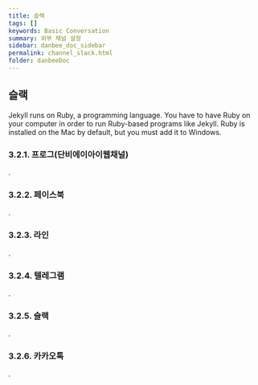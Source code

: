 ```yaml
---
title: 슬랙
tags: []
keywords: Basic Conversation
summary: 외부 채널 설정
sidebar: danbee_doc_sidebar
permalink: channel_slack.html
folder: danbeeDoc
---
```


## 슬랙

Jekyll runs on Ruby, a programming language. You have to have Ruby on your computer in order to run Ruby-based programs like Jekyll. Ruby is installed on the Mac by default, but you must add it to Windows.

### 3.2.1. 프로그(단비에이아이웹채널)

.

### 3.2.2. 페이스북

.

### 3.2.3. 라인

.

### 3.2.4. 텔레그램

.

### 3.2.5. 슬랙

.

### 3.2.6. 카카오톡
.
